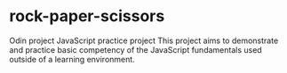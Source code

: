 # rock-paper-scissors
Odin project JavaScript practice project
This project aims to demonstrate and practice basic competency of the JavaScript fundamentals used outside of a learning environment.
